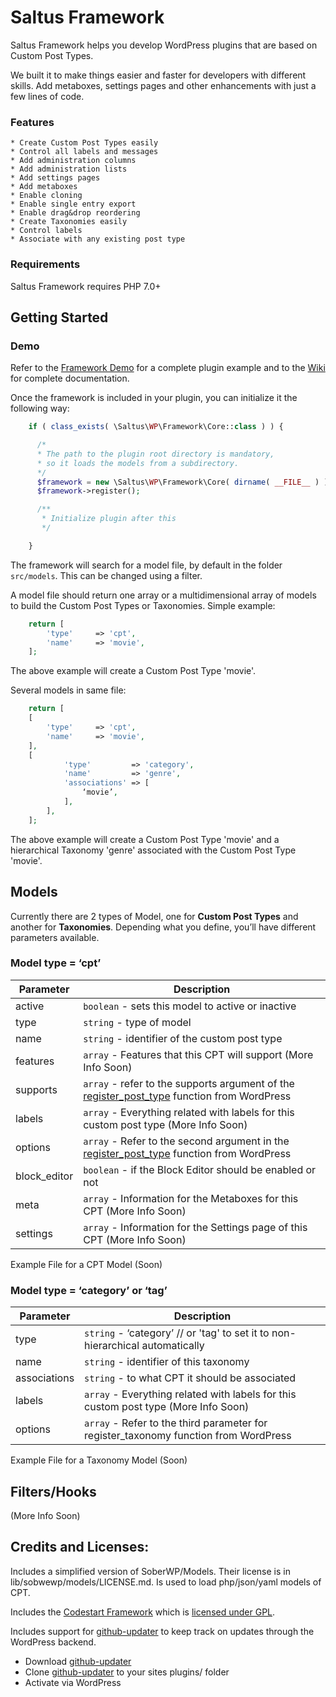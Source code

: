 # Saltus Framework
Saltus Framework helps you develop WordPress plugins that are based on Custom Post Types.

We built it to make things easier and faster for developers with different skills. Add metaboxes, settings pages and other enhancements with just a few lines of code.

### Features
	* Create Custom Post Types easily
	* Control all labels and messages
	* Add administration columns
	* Add administration lists
	* Add settings pages
	* Add metaboxes
	* Enable cloning
	* Enable single entry export
	* Enable drag&drop reordering
	* Create Taxonomies easily
	* Control labels
	* Associate with any existing post type

### Requirements

Saltus Framework requires PHP 7.0+

## Getting Started

### Demo

Refer to the [Framework Demo](https://github.com/SaltusDev/framework-demo) for a complete plugin example and to the [Wiki](https://github.com/SaltusDev/saltus-framework/wiki) for complete documentation.


Once the framework is included in your plugin, you can initialize it the following way:

```php
    if ( class_exists( \Saltus\WP\Framework\Core::class ) ) {

      /*
      * The path to the plugin root directory is mandatory,
      * so it loads the models from a subdirectory.
      */
      $framework = new \Saltus\WP\Framework\Core( dirname( __FILE__ ) );
      $framework->register();

      /**
       * Initialize plugin after this
       */

    }
```

The framework will search for a model file, by default in the folder `src/models`. This can be changed using a filter.

A model file should return one array or a multidimensional array of models to build the Custom Post Types or Taxonomies. Simple example:

```php
    return [
        'type'     => 'cpt',
        'name'     => 'movie',
    ];
```

The above example will create a Custom Post Type 'movie'.

Several models in same file:

```php
    return [
    [
        'type'     => 'cpt',
        'name'     => 'movie',
    ],
    [
            'type'         => 'category',
            'name'         => 'genre',
            'associations' => [
                ‘movie’,
            ],
        ],
    ];
```

The above example will create a Custom Post Type 'movie' and a hierarchical Taxonomy 'genre' associated with the Custom Post Type 'movie'.

## Models

Currently there are 2 types of Model, one for **Custom Post Types** and another for **Taxonomies**. Depending what you define, you’ll have different parameters available.

### Model type = ‘cpt’

| Parameter | Description |
| --- | --- |
| active | `boolean` - sets this model to active or inactive |
type | `string` - type of model |
name | `string` - identifier of the custom post type |
features | `array` - Features that this CPT will support (More Info Soon)  |
supports | `array` - refer to the supports argument of the [register_post_type](https://developer.wordpress.org/reference/functions/register_post_type/) function from WordPress |
labels | `array` - Everything related with labels for this custom post type (More Info Soon)  |
options | `array` - Refer to the second argument in the [register_post_type](https://developer.wordpress.org/reference/functions/register_post_type/) function from WordPress |
block_editor | `boolean` - if the Block Editor should be enabled or not |
meta | `array` - Information for the Metaboxes for this CPT (More Info Soon)  |
settings | `array` - Information for the Settings page of this CPT (More Info Soon)  |

Example File for a CPT Model (Soon)


### Model type = ‘category’ or ‘tag’

| Parameter | Description |
| --- | --- |
type | `string` - ‘category’ // or 'tag' to set it to non-hierarchical automatically |
name | `string` - identifier of this taxonomy |
associations | `string` - to what CPT it should be associated |
labels | `array` - Everything related with labels for this custom post type (More Info Soon)  |
options | `array` - Refer to the third parameter for register_taxonomy function from WordPress |

Example File for a Taxonomy Model (Soon)

## Filters/Hooks

(More Info Soon)


## Credits and Licenses:

Includes a simplified version of SoberWP/Models. Their license is in lib/sobwewp/models/LICENSE.md. Is used to load php/json/yaml models of CPT.

Includes the [Codestart Framework](https://codestarframework.com/) which is [licensed under GPL](https://codestarframework.com/license/).

Includes support for [github-updater](https://github.com/afragen/github-updater) to keep track on updates through the WordPress backend.
* Download [github-updater](https://github.com/afragen/github-updater)
* Clone [github-updater](https://github.com/afragen/github-updater) to your sites plugins/ folder
* Activate via WordPress
